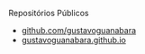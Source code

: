 Repositórios Públicos

- [github.com/gustavoguanabara](/tmp/.mount_JoplinFVg8gf/resources/app.asar/github.com/gustavoguanabara)
- [gustavoguanabara.github.io](/tmp/.mount_JoplinFVg8gf/resources/app.asar/gustavoguanabara.github.io)